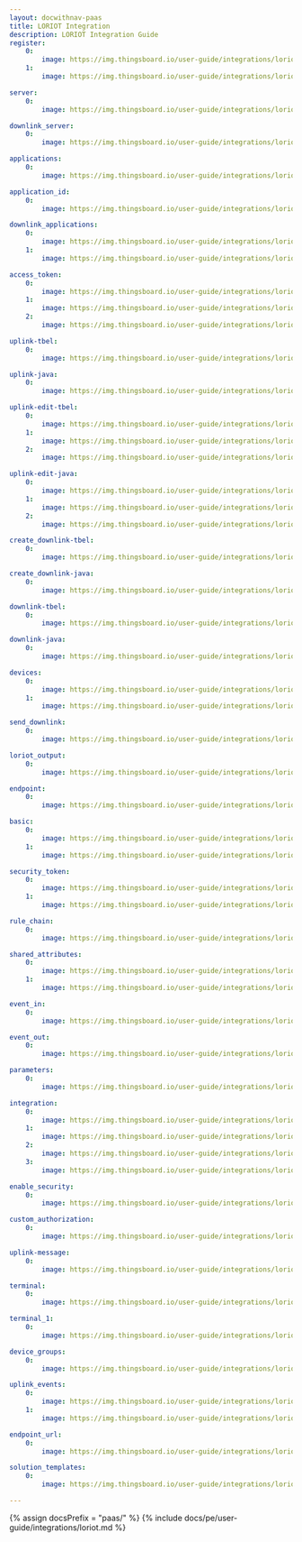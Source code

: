 ```yaml
---
layout: docwithnav-paas
title: LORIOT Integration 
description: LORIOT Integration Guide 
register:
    0:
        image: https://img.thingsboard.io/user-guide/integrations/loriot/loriot_register.png
    1:
        image: https://img.thingsboard.io/user-guide/integrations/loriot/loriot_server.png

server:
    0:
        image: https://img.thingsboard.io/user-guide/integrations/loriot/loriot_and_thingsboard_integration_server_1.png

downlink_server:
    0:
        image: https://img.thingsboard.io/user-guide/integrations/loriot/loriot_and_thingsboard_integration_server.png

applications:
    0:
        image: https://img.thingsboard.io/user-guide/integrations/loriot/loriot_applications.png

application_id:
    0:
        image: https://img.thingsboard.io/user-guide/integrations/loriot/loriot_and_thingsboard_integration_application_id_1.png

downlink_applications:
    0:
        image: https://img.thingsboard.io/user-guide/integrations/loriot/loriot_applications.png
    1:
        image: https://img.thingsboard.io/user-guide/integrations/loriot/loriot_and_thingsboard_integration_application_id.png

access_token:
    0:
        image: https://img.thingsboard.io/user-guide/integrations/loriot/loriot_access_tokens.png
    1:
        image: https://img.thingsboard.io/user-guide/integrations/loriot/loriut_authentication_tokens.png
    2:
        image: https://img.thingsboard.io/user-guide/integrations/loriot/loriot_and_thingsboard_integration_application_access_token.png

uplink-tbel:
    0:
        image: https://img.thingsboard.io/user-guide/integrations/loriot/loriot-uplink-converters-1-tbel-pe.png

uplink-java:
    0:
        image: https://img.thingsboard.io/user-guide/integrations/loriot/loriot-uplink-converters-1-java-pe.png

uplink-edit-tbel:
    0:
        image: https://img.thingsboard.io/user-guide/integrations/loriot/loriot-uplink-edit-mode-tbel-1-pe.png
    1:
        image: https://img.thingsboard.io/user-guide/integrations/loriot/loriot-uplink-edit-mode-tbel-2-pe.png
    2:
        image: https://img.thingsboard.io/user-guide/integrations/loriot/loriot-uplink-edit-mode-tbel-3-pe.png

uplink-edit-java:
    0:
        image: https://img.thingsboard.io/user-guide/integrations/loriot/loriot-uplink-edit-mode-java-1-pe.png
    1:
        image: https://img.thingsboard.io/user-guide/integrations/loriot/loriot-uplink-edit-mode-java-2-pe.png
    2:
        image: https://img.thingsboard.io/user-guide/integrations/loriot/loriot-uplink-edit-mode-java-3-pe.png

create_downlink-tbel:
    0:
        image: https://img.thingsboard.io/user-guide/integrations/loriot/loriot-downlink-converters-1-tbel-pe.png

create_downlink-java:
    0:
        image: https://img.thingsboard.io/user-guide/integrations/loriot/loriot-downlink-converters-1-java-pe.png

downlink-tbel:
    0:
        image: https://img.thingsboard.io/user-guide/integrations/loriot/loriot-downlink-save-changes-tbel-1-pe.png

downlink-java:
    0:
        image: https://img.thingsboard.io/user-guide/integrations/loriot/loriot-downlink-save-changes-java-1-pe.png

devices:
    0:
        image: https://img.thingsboard.io/user-guide/integrations/loriot/loriot_devices.png
    1:
        image: https://img.thingsboard.io/user-guide/integrations/loriot/loriot_device_eui.png

send_downlink:
    0:
        image: https://img.thingsboard.io/user-guide/integrations/loriot/thingsboard_add_integration_send_downlink.png

loriot_output:
    0:
        image: https://img.thingsboard.io/user-guide/integrations/loriot/loriot_output.png

endpoint:
    0:
        image: https://img.thingsboard.io/user-guide/integrations/loriot/loriot_output_http_push.png

basic:
    0:
        image: https://img.thingsboard.io/user-guide/integrations/loriot/thingsboard_add_integration_output_basic.png
    1:
        image: https://img.thingsboard.io/user-guide/integrations/loriot/thingsboard_add_integration_output_basic_email_and_password.png

security_token:
    0:
        image: https://img.thingsboard.io/user-guide/integrations/loriot/thingsboard_add_integration_output_security_token.png
    1:
        image: https://img.thingsboard.io/user-guide/integrations/loriot/loriot_and_thingsboard_output_security_token_session.png

rule_chain:
    0:
        image: https://img.thingsboard.io/user-guide/integrations/loriot/thingsboard_rule_chain_integration_downlink.png

shared_attributes:
    0:
        image: https://img.thingsboard.io/user-guide/integrations/loriot/thingsboard_devices_all_shared_attributes.png
    1:
        image: https://img.thingsboard.io/user-guide/integrations/loriot/thingsboard_devices_all_shared_attributes_update.png

event_in:
    0:
        image: https://img.thingsboard.io/user-guide/integrations/loriot/thingsboard_downlink_converter_events_in.png

event_out:
    0:
        image: https://img.thingsboard.io/user-guide/integrations/loriot/thingsboard_downlink_converter_events_out.png

parameters:
    0:
        image: https://img.thingsboard.io/user-guide/integrations/loriot/loriot_devices_downlink_queue.png

integration:
    0:
        image: https://img.thingsboard.io/user-guide/integrations/loriot/loriot-add-integration-1-pe.png
    1:
        image: https://img.thingsboard.io/user-guide/integrations/loriot/loriot-add-integration-2-pe.png
    2:
        image: https://img.thingsboard.io/user-guide/integrations/loriot/loriot-add-integration-3-pe.png
    3:
        image: https://img.thingsboard.io/user-guide/integrations/loriot/loriot-add-integration-4-pe.png

enable_security:
    0:
        image: https://img.thingsboard.io/user-guide/integrations/loriot/loriot-security-1-pe.png

custom_authorization:
    0:
        image: https://img.thingsboard.io/user-guide/integrations/loriot/custom-authorization-paas.png

uplink-message:
    0:
        image: https://img.thingsboard.io/user-guide/integrations/loriot/loriot-security-2-pe.png

terminal:
    0:
        image: https://img.thingsboard.io/user-guide/integrations/loriot/terminal.png

terminal_1:
    0:
        image: https://img.thingsboard.io/user-guide/integrations/loriot/terminal_1.png

device_groups:
    0:
        image: https://img.thingsboard.io/user-guide/integrations/loriot/thingsboard_devices_all_attributes.png

uplink_events:
    0:
        image: https://img.thingsboard.io/user-guide/integrations/loriot/thingsboard_uplink_converter_events_in.png
    1:
        image: https://img.thingsboard.io/user-guide/integrations/loriot/thingsboard_uplink_converter_events_out.png

endpoint_url:
    0:
        image: https://img.thingsboard.io/user-guide/integrations/loriot/loriot-send-uplink-message-1-pe.png

solution_templates:
    0:
        image: https://img.thingsboard.io/user-guide/integrations/loriot/solution_templates.png

---
```

{% assign docsPrefix = "paas/" %}
{% include docs/pe/user-guide/integrations/loriot.md %}

